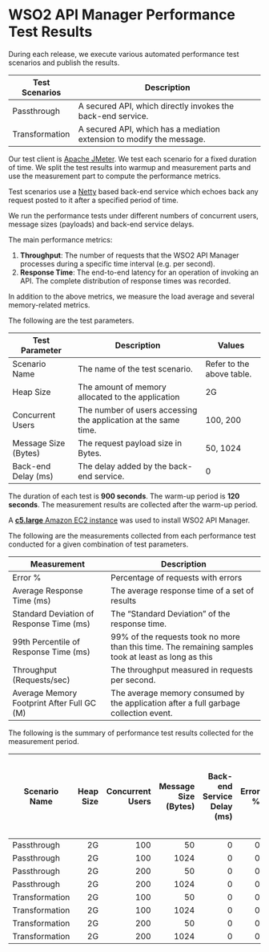 # WSO2 API Manager Performance Test Results

During each release, we execute various automated performance test scenarios and publish the results.

| Test Scenarios | Description |
| --- | --- |
| Passthrough | A secured API, which directly invokes the back-end service. |
| Transformation | A secured API, which has a mediation extension to modify the message. |

Our test client is [Apache JMeter](https://jmeter.apache.org/index.html). We test each scenario for a fixed duration of
time. We split the test results into warmup and measurement parts and use the measurement part to compute the
performance metrics.

Test scenarios use a [Netty](https://netty.io/) based back-end service which echoes back any request
posted to it after a specified period of time.

We run the performance tests under different numbers of concurrent users, message sizes (payloads) and back-end service
delays.

The main performance metrics:

1. **Throughput**: The number of requests that the WSO2 API Manager processes during a specific time interval (e.g. per second).
2. **Response Time**: The end-to-end latency for an operation of invoking an API. The complete distribution of response times was recorded.

In addition to the above metrics, we measure the load average and several memory-related metrics.

The following are the test parameters.

| Test Parameter | Description | Values |
| --- | --- | --- |
| Scenario Name | The name of the test scenario. | Refer to the above table. |
| Heap Size | The amount of memory allocated to the application | 2G |
| Concurrent Users | The number of users accessing the application at the same time. | 100, 200 |
| Message Size (Bytes) | The request payload size in Bytes. | 50, 1024 |
| Back-end Delay (ms) | The delay added by the back-end service. | 0 |

The duration of each test is **900 seconds**. The warm-up period is **120 seconds**.
The measurement results are collected after the warm-up period.

A [**c5.large** Amazon EC2 instance](https://aws.amazon.com/ec2/instance-types/) was used to install WSO2 API Manager.

The following are the measurements collected from each performance test conducted for a given combination of
test parameters.

| Measurement | Description |
| --- | --- |
| Error % | Percentage of requests with errors |
| Average Response Time (ms) | The average response time of a set of results |
| Standard Deviation of Response Time (ms) | The “Standard Deviation” of the response time. |
| 99th Percentile of Response Time (ms) | 99% of the requests took no more than this time. The remaining samples took at least as long as this |
| Throughput (Requests/sec) | The throughput measured in requests per second. |
| Average Memory Footprint After Full GC (M) | The average memory consumed by the application after a full garbage collection event. |

The following is the summary of performance test results collected for the measurement period.

|  Scenario Name | Heap Size | Concurrent Users | Message Size (Bytes) | Back-end Service Delay (ms) | Error % | Throughput (Requests/sec) | Average Response Time (ms) | Standard Deviation of Response Time (ms) | 99th Percentile of Response Time (ms) | WSO2 API Manager GC Throughput (%) | Average WSO2 API Manager Memory Footprint After Full GC (M) |
|---|---:|---:|---:|---:|---:|---:|---:|---:|---:|---:|---:|
|  Passthrough | 2G | 100 | 50 | 0 | 0 | 3319.49 | 30.04 | 17.88 | 99 | 98.67 |  |
|  Passthrough | 2G | 100 | 1024 | 0 | 0 | 3366.47 | 29.62 | 17.47 | 96 | 98.69 |  |
|  Passthrough | 2G | 200 | 50 | 0 | 0 | 3394.18 | 58.82 | 30.48 | 165 | 98.57 |  |
|  Passthrough | 2G | 200 | 1024 | 0 | 0 | 3297.99 | 60.56 | 30.88 | 166 | 98.59 |  |
|  Transformation | 2G | 100 | 50 | 0 | 0 | 2653.36 | 37.61 | 22.69 | 123 | 98.14 |  |
|  Transformation | 2G | 100 | 1024 | 0 | 0 | 2170.58 | 45.98 | 27.11 | 145 | 98.1 |  |
|  Transformation | 2G | 200 | 50 | 0 | 0 | 2629.08 | 75.98 | 39.49 | 208 | 97.98 |  |
|  Transformation | 2G | 200 | 1024 | 0 | 0 | 2173.87 | 91.9 | 46.81 | 248 | 97.87 |  |

